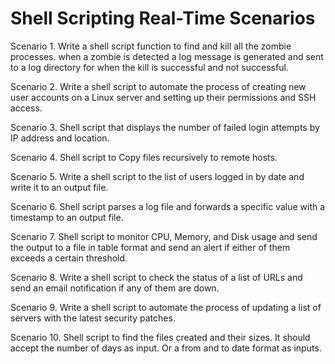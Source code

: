 # Shell Scripting Real-Time Scenarios

Scenario 1. Write a shell script function to find and kill all the zombie processes. when a zombie is detected a log message is generated and sent to a log directory for when the kill is successful and not successful.


Scenario 2. Write a shell script to automate the process of creating new user accounts on a Linux server and setting up their permissions and SSH access.


Scenario 3. Shell script that displays the number of failed login attempts by IP address and location.


Scenario 4. Shell script to Copy files recursively to remote hosts.


Scenario 5. Write a shell script to the list of users logged in by date and write it to an output file.


Scenario 6. Shell script parses a log file and forwards a specific value with a timestamp to an output file.


Scenario 7. Shell script to monitor CPU, Memory, and Disk usage and send the output to a file in table format and send an alert if either of them exceeds a certain threshold.


Scenario 8. Write a shell script to check the status of a list of URLs and send an email notification if any of them are down.


Scenario 9. Write a shell script to automate the process of updating a list of servers with the latest security patches.


Scenario 10. Shell script to find the files created and their sizes. It should accept the number of days as input. Or a from and to date format as inputs.
